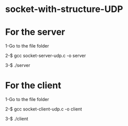 # socket-with-structure-UDP

# For the server
1-Go to the file folder

2-$ gcc socket-server-udp.c -o server

3-$ ./server

# For the client
1-Go to the file folder

2-$ gcc socket-client-udp.c -o client

3-$ ./client
